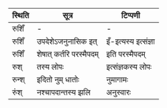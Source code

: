 | स्थिति | सूत्र | टिप्पणी |
| ----- | ------- | ------ |
| रुशिँ | - | - |
| रुशिँ | उपदेशेऽजनुनासिक इत् | इँ-इत्यस्य इत्संज्ञा |
| रुशिँ | शेषात् कर्तरि परस्मैपदम् | इति परस्मैपदम् |
| रुश् | तस्य लोपः | इत्संज्ञकस्य लोपः |
| रुन्श् | इदितो नुम् धातोः | नुमागामः |
| रुंश् | नश्चापदान्तस्य झलि | अनुस्वारः |
